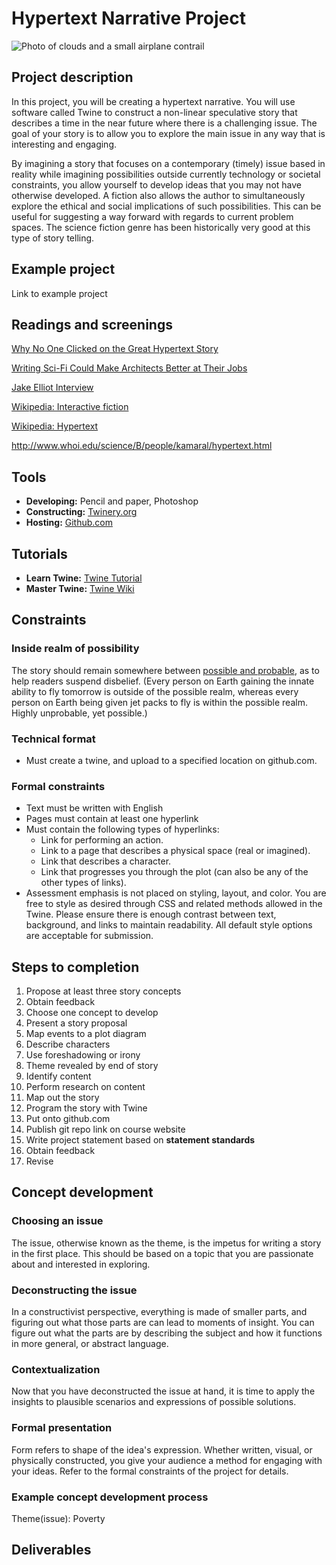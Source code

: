 # Hypertext Narrative Project
![Photo of clouds and a small airplane contrail](https://unsplash.it/3000/1500?image=38)
## Project description
 In this project, you will be creating a hypertext narrative. You will use software called Twine to construct a non-linear speculative story that describes a time in the near future where there is a challenging issue. The goal of your story is to allow you to explore the main issue in any way that is interesting and engaging.
 
 By imagining a story that focuses on a contemporary (timely) issue based in reality while imagining possibilities outside currently technology or societal constraints, you allow yourself to develop ideas that you may not have otherwise developed. A fiction also allows the author to simultaneously explore the ethical and social implications of such possibilities. This can be useful for suggesting a way forward with regards to current problem spaces. The science fiction genre has been historically very good at this type of story telling.

## Example project
Link to example project

## Readings and screenings

[Why No One Clicked on the Great Hypertext Story](http://www.wired.com/2013/04/hypertext/)

[Writing Sci-Fi Could Make Architects Better at Their Jobs](http://www.wired.com/2016/04/writing-sci-fi-make-architects-better-jobs/)

[Jake Elliot Interview](http://gameological.com/2013/01/jake-elliott-writer-and-designer-of-kentucky-route-zero/)

[Wikipedia: Interactive fiction](https://en.wikipedia.org/wiki/Interactive_fiction)

[Wikipedia: Hypertext](https://en.wikipedia.org/wiki/Hypertext)

http://www.whoi.edu/science/B/people/kamaral/hypertext.html

## Tools
* **Developing:** Pencil and paper, Photoshop
* **Constructing:** [Twinery.org](https://twinery.org/)
* **Hosting:** [Github.com](http://github.com)

## Tutorials
* **Learn Twine:** [Twine Tutorial](http://www.auntiepixelante.com/twine/)
* **Master Twine:** [Twine Wiki](http://twinery.org/wiki/twine2:guide)

## Constraints

### Inside realm of possibility
The story should remain somewhere between [possible and probable](http://sds.parsons.edu/transdesign/seminar/speculating-beyond-the-possible/), as to help readers suspend disbelief. (Every person on Earth gaining the innate ability to fly tomorrow is outside of the possible realm, whereas every person on Earth being given jet packs to fly is within the possible realm. Highly unprobable, yet possible.)

### Technical format
* Must create a twine, and upload to a specified location on github.com.


### Formal constraints
* Text must be written with English
* Pages must contain at least one hyperlink
* Must contain the following types of hyperlinks:
  - Link for performing an action. 
  - Link to a page that describes a physical space (real or imagined).
  - Link that describes a character.
  - Link that progresses you through the plot (can also be any of the other types of links).
* Assessment emphasis is not placed on styling, layout, and color. You are free to style as desired through CSS and related methods allowed in the Twine. Please ensure there is enough contrast between text, background, and links to maintain readability. All default style options are acceptable for submission.

## Steps to completion 
1. Propose at least three story concepts
2. Obtain feedback
3. Choose one concept to develop
4. Present a story proposal
  1. Map events to a plot diagram
  2. Describe characters
  3. Use foreshadowing or irony
  4. Theme revealed by end of story
5. Identify content
6. Perform research on content
7. Map out the story
8. Program the story with Twine
9. Put onto github.com
10. Publish git repo link on course website
11. Write project statement based on **statement standards**
12. Obtain feedback
13. Revise

## Concept development
### Choosing an issue
The issue, otherwise known as the theme, is the impetus for writing a story in the first place. This should be based on a topic that you are passionate about and interested in exploring.

### Deconstructing the issue
In a constructivist perspective, everything is made of smaller parts, and figuring out what those parts are can lead to moments of insight. You can figure out what the parts are by describing the subject and how it functions in more general, or abstract language.

### Contextualization
Now that you have deconstructed the issue at hand, it is time to apply the insights to plausible scenarios and expressions of possible solutions.

### Formal presentation
Form refers to shape of the idea's expression. Whether written, visual, or physically constructed, you give your audience a method for engaging with your ideas. Refer to the formal constraints of the project for details.

### Example concept development process
Theme(issue): Poverty

## Deliverables
